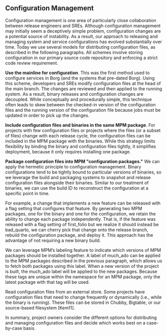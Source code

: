 ## **Configuration Management**

Configuration management is one area of particularly close collaboration between release engineers and SREs. Although configuration management may initially seem a deceptively simple problem, configuration changes are a potential source of instability. As a result, our approach to releasing and managing system and service configurations has evolved substantially over time. Today we use several models for distributing configuration files, as described in the following paragraphs. All schemes involve storing configuration in our primary source code repository and enforcing a strict code review requirement.

**Use the mainline for configuration**. This was the first method used to configure services in Borg (and the systems that pre-dated Borg). Using this scheme, developers and SREs modify configuration files at the head of the main branch. The changes are reviewed and then applied to the running system. As a result, binary releases and configuration changes are decoupled. While conceptually and procedurally simple, this technique often leads to skew between the checked-in version of the configuration files and the running version of the configuration file because jobs must be updated in order to pick up the changes.

**Include configuration files and binaries in the same MPM package**. For projects with few configuration files or projects where the files (or a subset of files) change with each release cycle, the configuration files can be included in the MPM package with the binaries. While this strategy limits flexibility by binding the binary and configuration files tightly, it simplifies deployment, because it only requires installing one package.

**Package configuration files into MPM "configuration packages."** We can apply the hermetic principle to configuration management. Binary configurations tend to be tightly bound to particular versions of binaries, so we leverage the build and packaging systems to snapshot and release configuration files alongside their binaries. Similar to our treatment of binaries, we can use the build ID to reconstruct the configuration at a specific point in time.

For example, a change that implements a new feature can be released with a flag setting that configures that feature. By generating two MPM packages, one for the binary and one for the configuration, we retain the ability to change each package independently. That is, if the feature was released with a flag setting of first_folio but we realize it should instead be bad_quarto, we can cherry pick that change onto the release branch, rebuild the configuration package, and deploy it. This approach has the advantage of not requiring a new binary build.

We can leverage MPM’s labeling feature to indicate which versions of MPM packages should be installed together. A label of much_ado can be applied to the MPM packages described in the previous paragraph, which allows us to fetch both packages using this label. When a new version of the project is built, the much_ado label will be applied to the new packages. Because these tags are unique within the namespace for an MPM package, only the latest package with that tag will be used.

Read configuration files from an external store. Some projects have configuration files that need to change frequently or dynamically (i.e., while the binary is running). These files can be stored in Chubby, Bigtable, or our source-based filesystem [Kem11].

In summary, project owners consider the different options for distributing and managing configuration files and decide which works best on a case-by-case basis.
